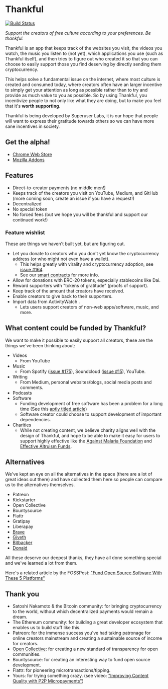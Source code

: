 # Thankful

[![Build Status](https://travis-ci.org/SuperuserLabs/thankful.svg?branch=master)](https://travis-ci.org/SuperuserLabs/thankful)

_Support the creators of free culture according to your preferences. Be thankful._

Thankful is an app that keeps track of the websites you visit, the videos you watch, the music you listen to (not yet), which applications you use (such as Thankful itself), and then tries to figure out who created it so that you can choose to easily support those you find deserving by directly sending them cryptocurrency.

This helps solve a fundamental issue on the internet, where most culture is created and consumed today, where creators often have an larger incentive to simply get your attention as long as possible rather than to try and provide as much value to you as possible. So by using Thankful, you incentivize people to not only like what they are doing, but to make you feel that it's **worth supporting**.

Thankful is being developed by Superuser Labs, it is our hope that people will want to express their gratitude towards others so we can have more sane incentives in society.

## Get the alpha!

- [Chrome Web Store][webstore]
- [Mozilla Addons][mozilla]

[webstore]: https://chrome.google.com/webstore/detail/thankful/eapbondnpopbiepnjfhnaaejfdfjhnde
[mozilla]: https://addons.mozilla.org/en-US/firefox/addon/getthankful/

## Features

- Direct-to-creator payments (no middle men!)
- Keeps track of the creators you visit on YouTube, Medium, and GitHub (more coming soon, create an issue if you have a request!)
- Decentralized
- No special token
- No forced fees (but we hope you will be thankful and support our continued work!)

### Feature wishlist

These are things we haven't built yet, but are figuring out.

- Let you donate to creators who you don't yet know the cryptocurrency address (or who might not even have a wallet).
  - This helps greatly with virality and cryptocurrency adoption, see [issue #164](https://github.com/SuperuserLabs/thankful/issues/164).
  - See our [smart contracts](https://github.com/SuperuserLabs/thankful-contracts) for more info.
- Allow for donations with ERC-20 tokens, especially stablecoins like Dai.
- Reward supporters with "tokens of gratitude" (proofs of support).
- Keep track of the amount that creators have received.
- Enable creators to give back to their supporters.
- Import data from ActivityWatch .
  - Lets users support creators of non-web apps/software, music, and more.

## What content could be funded by Thankful?

We want to make it possible to easily support all creators, these are the things we've been thinking about:

- Videos
  - From YouTube
- Music
  - From Spotify ([issue #175](https://github.com/SuperuserLabs/thankful/issues/175)), Soundcloud ([issue #15](https://github.com/SuperuserLabs/thankful/issues/15)), YouTube.
- Writing
  - From Medium, personal websites/blogs, social media posts and comments.
- Podcasts
- Software
  - Funding development of free software has been a problem for a long time (See this [aptly titled article](https://fosspost.org/opinions/people-be-thankful-for-free-software-developers))
  - Software creator could choose to support development of important dependencies.
- Charities
  - While not creating content, we believe charity aligns well with the design of Thankful, and hope to be able to make it easy for users to support highly effective like the [Against Malaria Foundation](https://www.againstmalaria.com/) and [Effective Altruism Funds](https://app.effectivealtruism.org/funds).

## Alternatives

We've kept an eye on all the alternatives in the space (there are a lot of great ideas out there) and have collected them here so people can compare us to the alternatives themselves.

- Patreon
- Kickstarter
- Open Collective
- Bountysource
- Flattr
- Gratipay
- Liberapay
- [Brave](https://brave.com/)
- [Giveth](https://giveth.io/)
- [Bitbacker](https://bitbacker.io/)
- [Donaid](https://donaid.io/)

All these deserve our deepest thanks, they have all done something special and we've learned a lot from them.

Here's a related article by the FOSSPost: ["Fund Open Source Software With These 5 Platforms"](https://fosspost.org/articles/fund-open-source-software-with-these-5-platforms)

<!-- These all have different niches filled in different ways, it'd be nice to write about what they do well for their niche, and how that could be generalized, or how we compare -->

## Thank you

- Satoshi Nakamoto & the Bitcoin community: for bringing cryptocurrency to the world, without which decentralized payments would remain a dream.
- The Ethereum community: for building a great developer ecosystem that enables us to build stuff like this.
- Patreon: for the immense success you've had taking patronage for online creators mainstream and creating a sustainable source of income for creators.
- [Open Collective](https://opencollective.com/): for creating a new standard of transparency for open communities.
- Bountysource: for creating an interesting way to fund open source development.
- Flattr: for pioneering microtransactions/tipping.
- Yours: for trying something crazy. (see video: ["Improving Content Quality with P2P Micropayments"](https://www.youtube.com/watch?v=EtYJ748LA1M))
